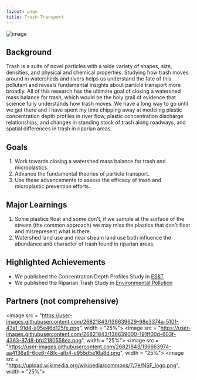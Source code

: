 ```yaml
---
layout: page
title: Trash Transport
---
```


![image](https://user-images.githubusercontent.com/26821843/136644436-bee2299d-219c-44fc-b2b0-498ea6ce62b7.png)

## Background
Trash is a suite of novel particles with a wide variety of shapes, size, densities, and physical and chemical properties. Studying how trash moves around in watersheds and rivers helps us understand the fate of this pollutant and reveals fundamental insights about particle transport more broadly. All of this research has the ultimate goal of closing a watershed mass balance for trash, which would be the holy grail of evidence that science fully understands how trash moves. We have a long way to go until we get there and I have spent my time chipping away at modeling plastic concentration depth profiles in river flow, plastic concentration discharge relationships, and changes in standing stock of trash along roadways, and spatial differences in trash in riparian areas. 

## Goals
1. Work towards closing a watershed mass balance for trash and microplastics. 
2. Advance the fundamental theories of particle transport. 
3. Use these advancements to assess the efficacy of trash and microplastic prevention efforts. 

## Major Learnings
1. Some plastics float and some don't, if we sample at the surface of the stream (the common approach) we may miss the plastics that don't float and misrepresent what is there. 
2. Watershed land use and near stream land use both influence the abundance and character of trash found in riparian areas. 

## Highlighted Achievements
- We published the Concentration Depth Profiles Study in [ES&T](https://pubs.acs.org/doi/10.1021/acs.est.1c01768)
- We published the Riparian Trash Study in [Environmental Pollution](https://doi.org/10.1016/j.envpol.2019.04.052)

## Partners (not comprehensive)
<image src = "https://user-images.githubusercontent.com/26821843/136639629-98e3374a-5101-43a1-91d4-a95e46d125fe.png", width = "25%"> <image src = "https://user-images.githubusercontent.com/26821843/136639000-191ff00d-603f-4363-87d8-bfd2180558ea.png", width = "25%"> <image src = "https://user-images.githubusercontent.com/26821843/136663974-aa4136a9-6ce6-48fc-afb4-c955d5e16a8d.png", width = "25%"> <image src = "https://upload.wikimedia.org/wikipedia/commons/7/7e/NSF_logo.png", width = "25%">

